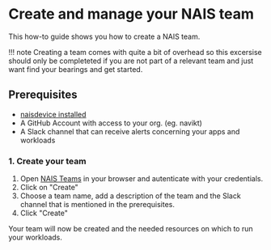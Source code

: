 # Create and manage your NAIS team

This how-to guide shows you how to create a NAIS team.

!!! note 
    Creating a team comes with quite a bit of overhead so this excersise should only be completeted if you are not part of a relevant team and just want find your bearings and get started.

## Prerequisites
- [naisdevice installed](./naisdevice/install-tenant.md)
- A GitHub Account with access to your org. (eg. navikt) 
- A Slack channel that can receive alerts concerning your apps and workloads

### 1. Create your team

1. Open [NAIS Teams](https://console.<<TENANT>>.cloud.nais.io/) in your browser and autenticate with your credentials.
2. Click on "Create" 
3. Choose a team name, add a description of the team and the Slack channel that is mentioned in the prerequisites.
4. Click "Create"

Your team will now be created and the needed resources on which to run your workloads.